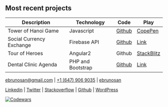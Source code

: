 
## Most recent projects

**Description** | **Technology** | **Code** | **Play**
------------|------------|------|---------
Tower of Hanoi Game | Javascript | [Github](https://github.com/ebrunosan/TowerOfHanoi) | [CopePen](https://codepen.io/ebrunosan/pen/NMRoZX)
Social Currency Exchange | Firebase API | [Github](https://github.com/ebrunosan/currencyexchange) | [Link](https://www.ebrunosan.me/currencyexchange)
Tour of Heroes | Angular2 | Github | [StackBlitz](https://stackblitz.com/edit/angular-ebrunosan-toh)
Dental Clinic Agenda | PHP and Bootstrap | [Github](https://github.com/ebrunosan/dentalclinic) | [Link](http://web.ebrunosan.epizy.com)

[<i class="fas fa-envelope fa-lg"></i> ebrunosan@gmail.com](mailto:ebrunosan@gmail.com) | 
[<i class="fab fa-whatsapp fa-lg"></i> +1 (647) 906 9035](tel:+16479069035) |
[<i class="fab fa-skype fa-lg"></i> ebrunosan](skype:live:eBrunoSan?chat)

[<i class="fab fa-linkedin"></i> Linkedin](https://www.linkedin.com/in/ebrunosan) |
[<i class="fab fa-twitter"></i> Twitter](https://twitter.com/ebrunosan) |
[<i class="fab fa-stack-overflow"></i> Stackoverflow](https://stackoverflow.com/story/ebrunosan) |
[<i class="fab fa-github"></i> Github](https://github.com/ebrunosan) |
[<i class="fab fa-wordpress"></i> WordPress](https://ebrunosan.wordpress.com)

[![Codewars](https://www.codewars.com/users/ebrunosan/badges/large)](https://www.codewars.com/users/ebrunosan)
